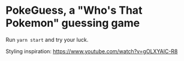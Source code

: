# PokeGuess, a "Who's That Pokemon" guessing game

Run `yarn start` and try your luck.

Styling inspiration: https://www.youtube.com/watch?v=gOLXYAlC-R8